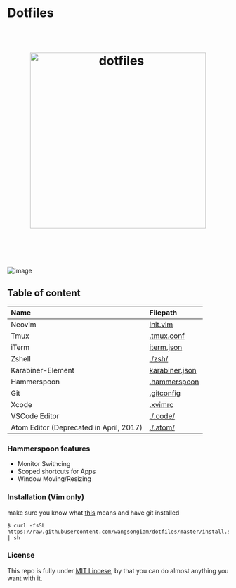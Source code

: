 # Dotfiles
<h1 align="center">
	<br>
	<img width="400" src="https://cdn.rawgit.com/wangsongiam/dotfiles/c8b54909/demos/dotfiles-1.svg" alt="dotfiles">
	<br>
	<br>
	<br>
</h1>

![image](https://cdn.rawgit.com/wangsongiam/dotfiles/e1319f27/demo/2017-07-10.png)

## Table of content

|  Name| Filepath |
|:--|:--|
| Neovim | [init.vim](./nvim/init.vim) |
| Tmux | [.tmux.conf](./.tmux.conf) |
| iTerm | [iterm.json](./iterm.json) |
| Zshell | [./zsh/](./zsh) |
| Karabiner-Element | [karabiner.json](./karabiner.json) |
| Hammerspoon | [.hammerspoon](./.hammerspoon) |
| Git | [.gitconfig](./.gitconfig) |
| Xcode | [.xvimrc](.xvimrc) |
| VSCode Editor |[./.code/](./.code)  |
| Atom Editor (Deprecated in April, 2017) | [./.atom/](./.atom) |

### Hammerspoon features 
* Monitor Swithcing
* Scoped shortcuts for Apps
* Window Moving/Resizing


### Installation (Vim only)
make sure you know what [this](https://github.com/wangsongiam/dotfiles/blob/master/install.sh) means and have git installed

```
$ curl -fsSL https://raw.githubusercontent.com/wangsongiam/dotfiles/master/install.sh | sh
```

### License
This repo is fully under [MIT Lincese](LICENSE), by that you can do almost
anything you want with it.
